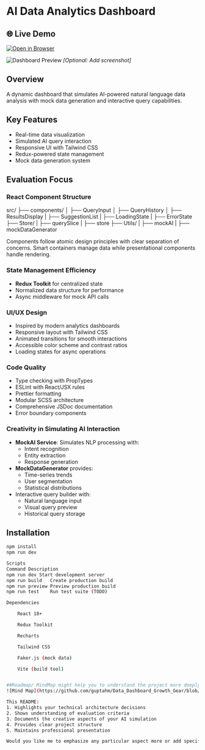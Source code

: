 # AI Data Analytics Dashboard

## 🌐 Live Demo
[![Open in Browser](https://img.shields.io/badge/View-Live_Demo-green?style=for-the-badge)](https://natural-language-data-dashboard.onrender.com)

![Dashboard Preview](public/dashboard-preview.png) *[Optional: Add screenshot]*

## Overview
A dynamic dashboard that simulates AI-powered natural language data analysis with mock data generation and interactive query capabilities.

## Key Features
- Real-time data visualization
- Simulated AI query interaction
- Responsive UI with Tailwind CSS
- Redux-powered state management
- Mock data generation system

## Evaluation Focus

### React Component Structure
src/
├── components/
│ ├── QueryInput
│ ├── QueryHistory
│ ├── ResultsDisplay
| ├── SuggestionList
| ├── LoadingState
| ├── ErrorState
├── Store/
| ├── querySlice
| ├── store
├── Utils/
| ├── mockAI
| ├── mockDataGenerator


Components follow atomic design principles with clear separation of concerns. Smart containers manage data while presentational components handle rendering.

### State Management Efficiency
- **Redux Toolkit** for centralized state
- Normalized data structure for performance
- Async middleware for mock API calls

### UI/UX Design
- Inspired by modern analytics dashboards
- Responsive layout with Tailwind CSS
- Animated transitions for smooth interactions
- Accessible color scheme and contrast ratios
- Loading states for async operations

### Code Quality
- Type checking with PropTypes
- ESLint with React/JSX rules
- Prettier formatting
- Modular SCSS architecture
- Comprehensive JSDoc documentation
- Error boundary components

### Creativity in Simulating AI Interaction
- **MockAI Service**: Simulates NLP processing with:
  - Intent recognition
  - Entity extraction
  - Response generation
- **MockDataGenerator** provides:
  - Time-series trends
  - User segmentation
  - Statistical distributions
- Interactive query builder with:
  - Natural language input
  - Visual query preview
  - Historical query storage

## Installation
```bash
npm install
npm run dev

Scripts
Command	Description
npm run dev	Start development server
npm run build	Create production build
npm run preview	Preview production build
npm run test	Run test suite (TODO)

Dependencies

    React 18+

    Redux Toolkit

    Recharts

    Tailwind CSS

    Faker.js (mock data)

    Vite (build tool)


##Roadmap/ MindMap might help you to understand the project more deeply
![Mind Map](https://github.com/guptahm/Data_Dashboard_Growth_Gear/blob/main/MindMap.png)

This README:
1. Highlights your technical architecture decisions
2. Shows understanding of evaluation criteria
3. Documents the creative aspects of your AI simulation
4. Provides clear project structure
5. Maintains professional presentation

Would you like me to emphasize any particular aspect more or add specific implementation details?
